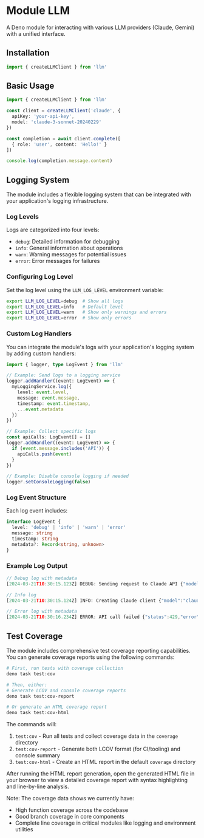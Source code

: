 # Module LLM

A Deno module for interacting with various LLM providers (Claude, Gemini) with a unified interface.

## Installation

```ts
import { createLLMClient } from 'llm'
```

## Basic Usage

```ts
import { createLLMClient } from 'llm'

const client = createLLMClient('claude', {
  apiKey: 'your-api-key',
  model: 'claude-3-sonnet-20240229'
})

const completion = await client.complete([
  { role: 'user', content: 'Hello!' }
])

console.log(completion.message.content)
```

## Logging System

The module includes a flexible logging system that can be integrated with your application's logging infrastructure.

### Log Levels

Logs are categorized into four levels:

- `debug`: Detailed information for debugging
- `info`: General information about operations
- `warn`: Warning messages for potential issues
- `error`: Error messages for failures

### Configuring Log Level

Set the log level using the `LLM_LOG_LEVEL` environment variable:

```bash
export LLM_LOG_LEVEL=debug  # Show all logs
export LLM_LOG_LEVEL=info   # Default level
export LLM_LOG_LEVEL=warn   # Show only warnings and errors
export LLM_LOG_LEVEL=error  # Show only errors
```

### Custom Log Handlers

You can integrate the module's logs with your application's logging system by adding custom handlers:

```ts
import { logger, type LogEvent } from 'llm'

// Example: Send logs to a logging service
logger.addHandler((event: LogEvent) => {
  myLoggingService.log({
    level: event.level,
    message: event.message,
    timestamp: event.timestamp,
    ...event.metadata
  })
})

// Example: Collect specific logs
const apiCalls: LogEvent[] = []
logger.addHandler((event: LogEvent) => {
  if (event.message.includes('API')) {
    apiCalls.push(event)
  }
})

// Example: Disable console logging if needed
logger.setConsoleLogging(false)
```

### Log Event Structure

Each log event includes:

```ts
interface LogEvent {
  level: 'debug' | 'info' | 'warn' | 'error'
  message: string
  timestamp: string
  metadata?: Record<string, unknown>
}
```

### Example Log Output

```ts
// Debug log with metadata
[2024-03-21T10:30:15.123Z] DEBUG: Sending request to Claude API {"model":"claude-3-sonnet","messageCount":1}

// Info log
[2024-03-21T10:30:15.124Z] INFO: Creating Claude client {"model":"claude-3-sonnet"}

// Error log with metadata
[2024-03-21T10:30:16.234Z] ERROR: API call failed {"status":429,"error":"Rate limit exceeded"}
```

## Test Coverage

The module includes comprehensive test coverage reporting capabilities. You can generate coverage reports using the following commands:

```bash
# First, run tests with coverage collection
deno task test:cov

# Then, either:
# Generate LCOV and console coverage reports
deno task test:cov-report

# Or generate an HTML coverage report
deno task test:cov-html
```

The commands will:

1. `test:cov` - Run all tests and collect coverage data in the `coverage` directory
2. `test:cov-report` - Generate both LCOV format (for CI/tooling) and console summary
3. `test:cov-html` - Create an HTML report in the default `coverage` directory

After running the HTML report generation, open the generated HTML file in your browser to view a detailed coverage report with syntax highlighting and line-by-line analysis.

Note: The coverage data shows we currently have:

- High function coverage across the codebase
- Good branch coverage in core components
- Complete line coverage in critical modules like logging and environment utilities

